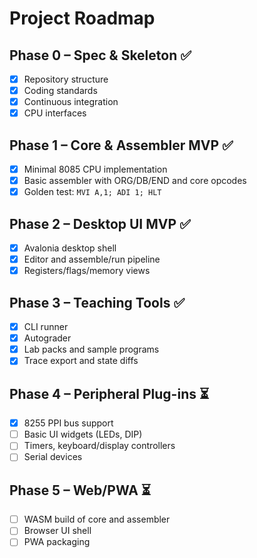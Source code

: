 # Project Roadmap

## Phase 0 – Spec & Skeleton ✅
- [x] Repository structure
- [x] Coding standards
- [x] Continuous integration
- [x] CPU interfaces

## Phase 1 – Core & Assembler MVP ✅
- [x] Minimal 8085 CPU implementation
- [x] Basic assembler with ORG/DB/END and core opcodes
- [x] Golden test: `MVI A,1; ADI 1; HLT`

## Phase 2 – Desktop UI MVP ✅
- [x] Avalonia desktop shell
- [x] Editor and assemble/run pipeline
- [x] Registers/flags/memory views

## Phase 3 – Teaching Tools ✅
- [x] CLI runner
- [x] Autograder
- [x] Lab packs and sample programs
- [x] Trace export and state diffs

## Phase 4 – Peripheral Plug-ins ⏳
- [x] 8255 PPI bus support
- [ ] Basic UI widgets (LEDs, DIP)
- [ ] Timers, keyboard/display controllers
- [ ] Serial devices

## Phase 5 – Web/PWA ⏳
- [ ] WASM build of core and assembler
- [ ] Browser UI shell
- [ ] PWA packaging
